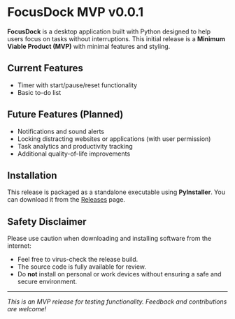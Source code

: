 # FocusDock MVP v0.0.1

**FocusDock** is a desktop application built with Python designed to help users focus on tasks without interruptions. This initial release is a **Minimum Viable Product (MVP)** with minimal features and styling.

## Current Features
- Timer with start/pause/reset functionality  
- Basic to-do list  

## Future Features (Planned)
- Notifications and sound alerts  
- Locking distracting websites or applications (with user permission)  
- Task analytics and productivity tracking  
- Additional quality-of-life improvements  

## Installation
This release is packaged as a standalone executable using **PyInstaller**. You can download it from the [Releases](#) page.  

## Safety Disclaimer
Please use caution when downloading and installing software from the internet:
- Feel free to virus-check the release build.  
- The source code is fully available for review.  
- Do **not** install on personal or work devices without ensuring a safe and secure environment.  

---

*This is an MVP release for testing functionality. Feedback and contributions are welcome!*
